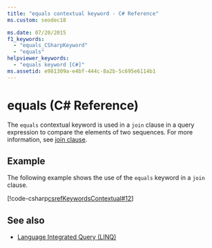 ```yaml
---
title: "equals contextual keyword - C# Reference"
ms.custom: seodec18

ms.date: 07/20/2015
f1_keywords: 
  - "equals_CSharpKeyword"
  - "equals"
helpviewer_keywords: 
  - "equals keyword [C#]"
ms.assetid: e981309a-e4bf-444c-8a2b-5c695e6114b1
---
```

# equals (C# Reference)

The `equals` contextual keyword is used in a `join` clause in a query expression to compare the elements of two sequences. For more information, see [join clause](join-clause.md).

## Example

The following example shows the use of the `equals` keyword in a `join` clause.

[!code-csharp[csrefKeywordsContextual#12](~/samples/snippets/csharp/VS_Snippets_VBCSharp/csrefKeywordsContextual/CS/csrefKeywordsContextual.cs#12)]

## See also

- [Language Integrated Query (LINQ)](../../linq/index.md)
